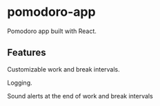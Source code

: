 # pomodoro-app
Pomodoro app built with React.

## Features
Customizable work and break intervals.

Logging.

Sound alerts at the end of work and break intervals
